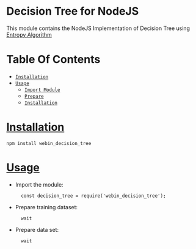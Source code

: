 Decision Tree for NodeJS
========================

This module contains the NodeJS Implementation of Decision Tree using [Entropy Algorithm](https://th.wikipedia.org/wiki/เอนโทรปี)

# Table Of Contents
* [`Installation`](#installation)
* [`Usage`](#usage)
	* [`Import Module`](#installation)
	* [`Prepare`](#installation)
	* [`Installation`](#installation)

# [Installation](id:installation)
	npm install webin_decision_tree

# [Usage](id:usage)

* Import the module:

		const decision_tree = require('webin_decision_tree');

* Prepare training dataset:

	    wait

* Prepare data set:

	    wait
